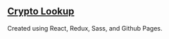 ## [Crypto Lookup](https://louisgrif.github.io/cryptolookup)
Created using React, Redux, Sass, and Github Pages.
